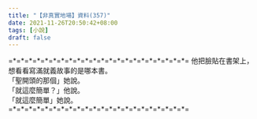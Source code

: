```yaml
---
title: "【非真實地場】資料(357)"
date: 2021-11-26T20:50:42+08:00
tags: [小說]
draft: false
---
```


=\*=\*=\*=\*=\*=\*=\*=\*=\*=\*=\*=\*=\*=\*=\*=\*=\*=\*=\*=\*=\*=\*= 
他把臉貼在書架上，想看看寫滿就義故事的是哪本書。  
「聖開頭的那個」她說。  
「就這麼簡單？」他說。  
「就這麼簡單」她說。  
=\*=\*=\*=\*=\*=\*=\*=\*=\*=\*=\*=\*=\*=\*=\*=\*=\*=\*=\*=\*=\*=\*= 